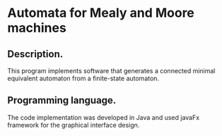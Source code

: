 # Automata for Mealy and Moore machines 

## Description.
This program implements software that generates a connected minimal equivalent automaton from a finite-state automaton.

## Programming language.
The code implementation was developed in Java and used javaFx framework for the graphical interface design.
